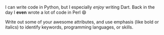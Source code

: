 I can write code in Python, but I especially *enjoy* writing Dart. Back in the day I **even** wrote a lot of code in Perl :smile:

Write out some of your awesome attributes, and use emphasis (like bold or italics) to identify keywords, programming languages, or skills. 
